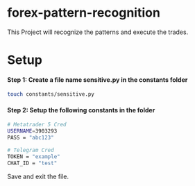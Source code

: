 # forex-pattern-recognition
This Project will recognize the patterns and execute the trades.



# Setup

#### Step 1: Create a file name sensitive.py in the constants folder

```bash
touch constants/sensitive.py
```

#### Step 2: Setup the following constants in the folder
```bash
# Metatrader 5 Cred
USERNAME=3903293
PASS = "abc123"

# Telegram Cred
TOKEN = "example"
CHAT_ID = "test"
```
Save and exit the file.
